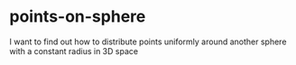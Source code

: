 points-on-sphere
================

I want to find out how to distribute points uniformly around another sphere with a constant radius in 3D space